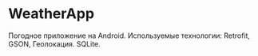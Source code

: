 # WeatherApp
Погодное приложение на Android.
Используемые технологии: Retrofit, GSON, Геолокация. SQLite.
